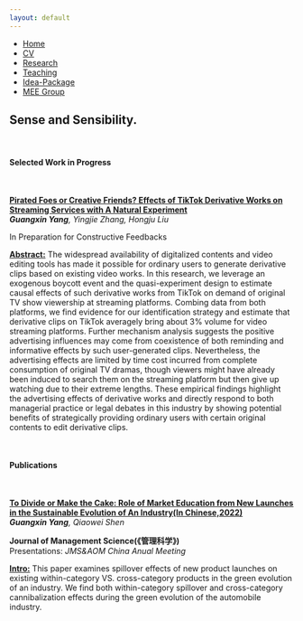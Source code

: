 ```yaml
---
layout: default
---  
```

 
 <ul>
 <li><a href="./">Home</a></li>
 <li><a href="./assets/files/CV.pdf">CV</a></li>
 <li><a href="./research.html">Research</a></li>
 <li><a href="./teaching.html">Teaching</a></li>
 <li><a href="https://siyiyu.com">Idea-Package</a></li>
 <li><a href="https://sites.google.com/view/quantmkt/home">MEE Group</a></li>
 </ul>


<div>
<h2>Sense and Sensibility.</h2><br/>
</div>


<h4>Selected Work in Progress</h4> <br/>


<ins> **Pirated Foes or Creative Friends? Effects of TikTok Derivative Works on Streaming Services with A Natural Experiment** </ins> <br/>
_**Guangxin Yang**, Yingjie Zhang, Hongju Liu_ <br>
  
In Preparation for Constructive Feedbacks<br>
  
**<ins>Abstract:</ins>** The widespread availability of digitalized contents and video editing tools has made it possible for ordinary users to generate derivative clips based on existing video works. In this research, we leverage an exogenous boycott event and the quasi-experiment design to estimate causal effects of such derivative works from TikTok on demand of original TV show viewership at streaming platforms. Combing data from both platforms, we find evidence for our identification strategy and estimate that derivative clips on TikTok averagely bring about 3% volume for video streaming platforms. Further mechanism analysis suggests the positive advertising influences may come from coexistence of both reminding and informative effects by such user-generated clips. Nevertheless, the advertising effects are limited by time cost incurred from complete consumption of original TV dramas, though viewers might have already been induced to search them on the streaming platform but then give up 
watching due to their extreme lengths. These empirical findings highlight the advertising effects of derivative works and directly respond to both managerial practice or legal debates in this industry by showing potential benefits of strategically providing ordinary users with certain original contents to edit derivative clips.
 
 <br>

 <h4>Publications</h4> <br/>

 
<ins> **[To Divide or Make the Cake: Role of Market Education from New Launches in the Sustainable Evolution of An Industry(In Chinese,2022)](https://kns.cnki.net/kcms/detail/detail.aspx?dbcode=CJFD&dbname=CJFDAUTO&filename=JCJJ202204002&uniplatform=NZKPT&v=MCMAwCSlCzbwAa1gXclvdpRsPggWuMdLPpjFr86QFfJJmoVnxbQR70nR62ww3GjL)** </ins><br/>
_**Guangxin Yang**, Qiaowei Shen_ <br>

**Journal of Management Science(《管理科学》)**<br>
Presentations: _JMS&AOM China Anual Meeting_<br>
  
**<ins>Intro:</ins>** This paper examines spillover effects of new product launches on existing within-category VS. cross-category products in the green evolution of an industry. We find both within-category spillover and cross-category cannibalization effects during the green evolution of the
automobile industry.
  

